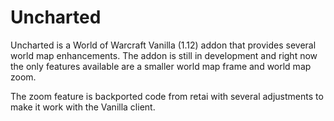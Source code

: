 # Uncharted

Uncharted is a World of Warcraft Vanilla (1.12) addon that provides several world map enhancements. The addon is still in development and right now the only features available are a smaller world map frame and world map zoom.

The zoom feature is backported code from retai with several adjustments to make it work with the Vanilla client.